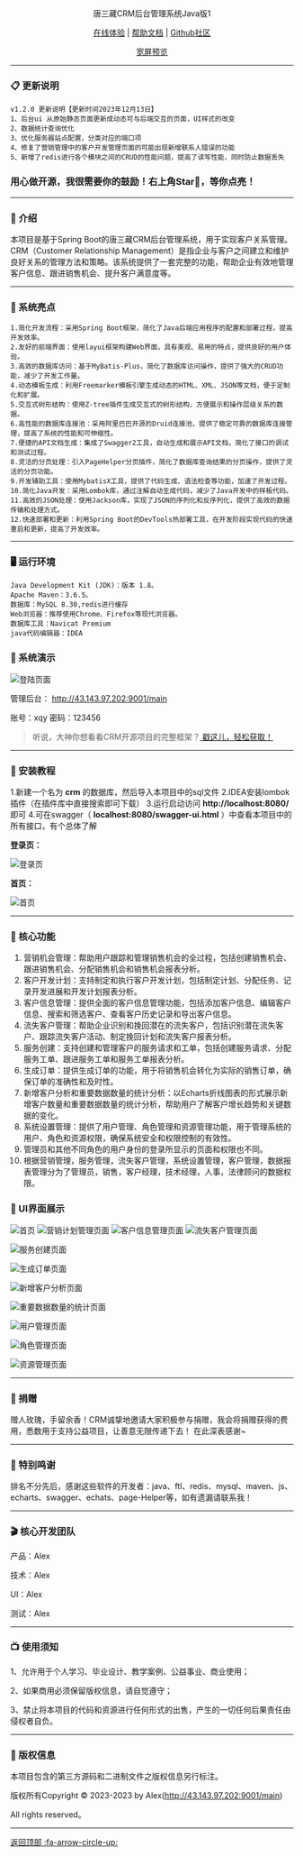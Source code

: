 <div  align="center">
唐三藏CRM后台管理系统Java版1
</div>

<div align="center">

[在线体验](http://43.143.97.202:9001/main) |
[帮助文档](https://github.com/xu200/Tang_crm/blob/main/README.md) |
[Github社区](https://github.com/xu200/Tang_crm)

<div align="center" >
<a href="https://gitee.com/Skr_Alex/xqy-final-project/blob/Alex/README.md">宽屏预览</a>
</div>
</div>


---

### 📋 更新说明

```
v1.2.0 更新说明【更新时间2023年12月13日】
1、后台ui 从原始静态页面更新成动态可与后端交互的页面，UI样式的改变
2、数据统计查询优化
3、优化服务器站点配置，分类对应的端口项
4、修复了营销管理中的客户开发管理页面的可能出现新增联系人错误的功能
5、新增了redis进行各个模块之间的CRUD的性能问题，提高了读写性能，同时防止数据丢失
```

### 用心做开源，我很需要你的鼓励！右上角Star🌟，等你点亮！

---

### 📝 介绍

本项目是基于Spring Boot的唐三藏CRM后台管理系统，用于实现客户关系管理。CRM（Customer Relationship
Management）是指企业与客户之间建立和维护良好关系的管理方法和策略。该系统提供了一套完整的功能，帮助企业有效地管理客户信息、跟进销售机会、提升客户满意度等。

---

### 🫧 系统亮点

~~~
1.简化开发流程：采用Spring Boot框架，简化了Java后端应用程序的配置和部署过程，提高开发效率。
2.友好的前端界面：使用layui框架构建Web界面，具有美观、易用的特点，提供良好的用户体验。
3.高效的数据库访问：基于MyBatis-Plus，简化了数据库访问操作，提供了强大的CRUD功能，减少了开发工作量。
4.动态模板生成：利用Freemarker模板引擎生成动态的HTML、XML、JSON等文档，便于定制化和扩展。
5.交互式树形结构：使用Z-tree插件生成交互式的树形结构，方便展示和操作层级关系的数据。
6.高性能的数据库连接池：采用阿里巴巴开源的Druid连接池，提供了稳定可靠的数据库连接管理，提高了系统的性能和可伸缩性。
7.便捷的API文档生成：集成了Swagger2工具，自动生成和展示API文档，简化了接口的调试和测试过程。
8.灵活的分页处理：引入PageHelper分页插件，简化了数据库查询结果的分页操作，提供了灵活的分页功能。
9.开发辅助工具：使用MybatisX工具，提供了代码生成、语法检查等功能，加速了开发过程。
10.简化Java开发：采用Lombok库，通过注解自动生成代码，减少了Java开发中的样板代码。
11.高效的JSON处理：使用Jackson库，实现了JSON的序列化和反序列化，提供了高效的数据传输和处理方式。
12.快速部署和更新：利用Spring Boot的DevTools热部署工具，在开发阶段实现代码的快速重启和更新，提高了开发效率。
~~~

---

### 🖥 运行环境

```
Java Development Kit (JDK)：版本 1.8。
Apache Maven：3.6.5。
数据库：MySQL 8.30,redis进行缓存
Web浏览器：推荐使用Chrome、Firefox等现代浏览器。
数据库工具：Navicat Premium
java代码编辑器：IDEA
```

### 📱 系统演示

![登陆页面](https://github.com/xu200/Tang_crm/blob/35cf7a069b260ebb94363544544bbeb28226d48b/src/main/resources/public/images/readme/%E7%99%BB%E5%BD%95.png)

管理后台： http://43.143.97.202:9001/main

账号：xqy 密码：123456

> 听说，大神你想看看CRM开源项目的完整框架？<a href="https://gitee.com/Skr_Alex/xqy-final-project/tree/master/">
> 戳这儿，轻松获取！</a>

---

### 🔐 安装教程

1.新建一个名为 **crm** 的数据库，然后导入本项目中的sql文件 2.IDEA安装lombok插件（在插件库中直接搜索即可下载） 3.运行启动访问
**http://localhost:8080/** 即可 4.可在swagger（ **localhost:8080/swagger-ui.html** ）中查看本项目中的所有接口，有个总体了解

**登录页：**

![登录页](https://github.com/xu200/Tang_crm/blob/35cf7a069b260ebb94363544544bbeb28226d48b/src/main/resources/public/images/readme/%E7%99%BB%E5%BD%95.png)

**首页：**

![首页](https://github.com/xu200/Tang_crm/blob/35cf7a069b260ebb94363544544bbeb28226d48b/src/main/resources/public/images/readme/%E9%A6%96%E9%A1%B5.png)


---

### 📲 核心功能

1. 营销机会管理：帮助用户跟踪和管理销售机会的全过程，包括创建销售机会、跟进销售机会、分配销售机会和销售机会报表分析。
2. 客户开发计划：支持制定和执行客户开发计划，包括制定计划、分配任务、记录开发进展和开发计划报表分析。
3. 客户信息管理：提供全面的客户信息管理功能，包括添加客户信息、编辑客户信息、搜索和筛选客户、查看客户历史记录和导出客户信息。
4. 流失客户管理：帮助企业识别和挽回潜在的流失客户，包括识别潜在流失客户、跟踪流失客户活动、制定挽回计划和流失客户报表分析。
5. 服务创建：支持创建和管理客户的服务请求和工单，包括创建服务请求、分配服务工单、跟进服务工单和服务工单报表分析。
6. 生成订单：提供生成订单的功能，用于将销售机会转化为实际的销售订单，确保订单的准确性和及时性。
7. 新增客户分析和重要数据数量的统计分析：以Echarts折线图表的形式展示新增客户数量和重要数据数量的统计分析，帮助用户了解客户增长趋势和关键数据的变化。
8. 系统设置管理：提供了用户管理、角色管理和资源管理功能，用于管理系统的用户、角色和资源权限，确保系统安全和权限控制的有效性。
9. 管理员和其他不同角色的用户身份的登录所显示的页面和权限也不同。
10. 根据营销管理，服务管理，流失客户管理，系统设置管理，客户管理，数据报表管理分为了管理员，销售，客户经理，技术经理，人事，法律顾问的数据权限。

### 📖 UI界面展示

![首页](https://github.com/xu200/Tang_crm/blob/35cf7a069b260ebb94363544544bbeb28226d48b/src/main/resources/public/images/readme/%E9%A6%96%E9%A1%B5.png)
![营销计划管理页面](https://github.com/xu200/Tang_crm/blob/35cf7a069b260ebb94363544544bbeb28226d48b/src/main/resources/public/images/readme/%E8%90%A5%E9%94%80%E8%AE%A1%E5%88%92%E7%AE%A1%E7%90%86.png)
![客户信息管理页面](https://github.com/xu200/Tang_crm/blob/35cf7a069b260ebb94363544544bbeb28226d48b/src/main/resources/public/images/readme/%E5%AE%A2%E6%88%B7%E4%BF%A1%E6%81%AF%E7%AE%A1%E7%90%86.png)
![流失客户管理页面](https://github.com/xu200/Tang_crm/blob/35cf7a069b260ebb94363544544bbeb28226d48b/src/main/resources/public/images/readme/%E6%B5%81%E5%A4%B1%E5%AE%A2%E6%88%B7%E7%AE%A1%E7%90%86.png)

![服务创建页面](https://github.com/xu200/Tang_crm/blob/35cf7a069b260ebb94363544544bbeb28226d48b/src/main/resources/public/images/readme/%E6%9C%8D%E5%8A%A1%E5%88%9B%E5%BB%BA.png)

![生成订单页面](https://github.com/xu200/Tang_crm/blob/35cf7a069b260ebb94363544544bbeb28226d48b/src/main/resources/public/images/readme/%E7%94%9F%E6%88%90%E8%AE%A2%E5%8D%95.png)

![新增客户分析页面](https://github.com/xu200/Tang_crm/blob/35cf7a069b260ebb94363544544bbeb28226d48b/src/main/resources/public/images/readme/%E6%96%B0%E5%A2%9E%E5%AE%A2%E6%88%B7%E5%88%86%E6%9E%90.png)

![重要数据数量的统计页面](https://github.com/xu200/Tang_crm/blob/35cf7a069b260ebb94363544544bbeb28226d48b/src/main/resources/public/images/readme/%E9%87%8D%E8%A6%81%E6%95%B0%E6%8D%AE.png)

![用户管理页面](https://github.com/xu200/Tang_crm/blob/35cf7a069b260ebb94363544544bbeb28226d48b/src/main/resources/public/images/readme/%E7%94%A8%E6%88%B7%E7%AE%A1%E7%90%86.png)

![角色管理页面](https://github.com/xu200/Tang_crm/blob/35cf7a069b260ebb94363544544bbeb28226d48b/src/main/resources/public/images/readme/%E8%A7%92%E8%89%B2%E7%AE%A1%E7%90%86.png)

![资源管理页面](https://github.com/xu200/Tang_crm/blob/35cf7a069b260ebb94363544544bbeb28226d48b/src/main/resources/public/images/readme/%E8%B5%84%E6%BA%90%E7%AE%A1%E7%90%86.png)



---

### 💎 捐赠

赠人玫瑰，手留余香！CRM诚挚地邀请大家积极参与捐赠，我会将捐赠获得的费用，悉数用于支持公益项目，让善意无限传递下去！
在此深表感谢~

---

### 📸 特别鸣谢

排名不分先后，感谢这些软件的开发者：java、ftl、redis、mysql、maven、js、echarts、swagger、echats、page-Helper等，如有遗漏请联系我！

---

### 🎬 核心开发团队

产品：Alex

技术：Alex

UI：Alex

测试：Alex


---

### 📺 使用须知

1、允许用于个人学习、毕业设计、教学案例、公益事业、商业使用；

2、如果商用必须保留版权信息，请自觉遵守；

3、禁止将本项目的代码和资源进行任何形式的出售，产生的一切任何后果责任由侵权者自负。


---

### 💾 版权信息

本项目包含的第三方源码和二进制文件之版权信息另行标注。

版权所有Copyright © 2023-2023 by Alex(http://43.143.97.202:9001/main)

All rights reserved。

---

[返回顶部 :fa-arrow-circle-up: ](https://github.com/xu200/Tang_crm)

